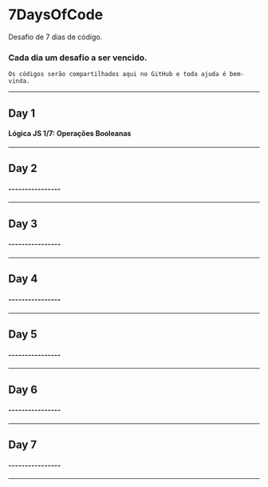 # 7DaysOfCode
Desafio de 7 dias de código.


### Cada dia um desafio a ser vencido.
    Os códigos serão compartilhados aqui no GitHub e toda ajuda é bem-vinda.

<hr>

## Day 1
#### Lógica JS 1/7: Operações Booleanas
<hr>


## Day 2
#### ----------------

<hr>


## Day 3
#### ----------------

<hr>


## Day 4
#### ----------------


<hr>


## Day 5
#### ----------------

<hr>

## Day 6
#### ----------------

<hr>

## Day 7
#### ----------------

<hr>
